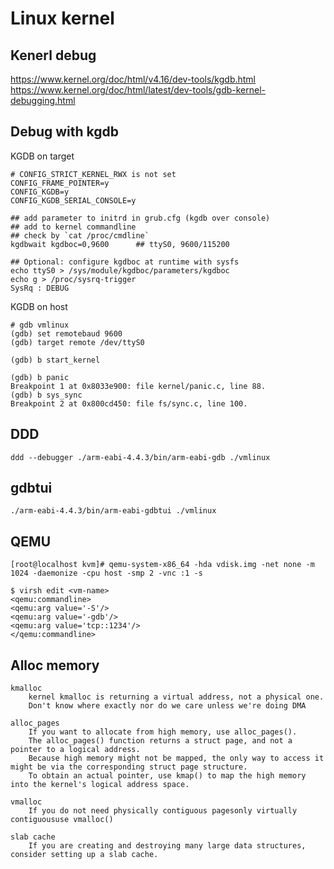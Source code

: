 Linux kernel
============

## Kenerl debug
   https://www.kernel.org/doc/html/v4.16/dev-tools/kgdb.html
   https://www.kernel.org/doc/html/latest/dev-tools/gdb-kernel-debugging.html

## Debug with kgdb
   KGDB on target

    # CONFIG_STRICT_KERNEL_RWX is not set
    CONFIG_FRAME_POINTER=y
    CONFIG_KGDB=y
    CONFIG_KGDB_SERIAL_CONSOLE=y

    ## add parameter to initrd in grub.cfg (kgdb over console)
    ## add to kernel commandline
    ## check by `cat /proc/cmdline`
    kgdbwait kgdboc=0,9600      ## ttyS0, 9600/115200

    ## Optional: configure kgdboc at runtime with sysfs
    echo ttyS0 > /sys/module/kgdboc/parameters/kgdboc
    echo g > /proc/sysrq-trigger
    SysRq : DEBUG

   KGDB on host

    # gdb vmlinux
    (gdb) set remotebaud 9600
    (gdb) target remote /dev/ttyS0

    (gdb) b start_kernel

    (gdb) b panic
    Breakpoint 1 at 0x8033e900: file kernel/panic.c, line 88.
    (gdb) b sys_sync
    Breakpoint 2 at 0x800cd450: file fs/sync.c, line 100.

## DDD

    ddd --debugger ./arm-eabi-4.4.3/bin/arm-eabi-gdb ./vmlinux

## gdbtui

    ./arm-eabi-4.4.3/bin/arm-eabi-gdbtui ./vmlinux

## QEMU

    [root@localhost kvm]# qemu-system-x86_64 -hda vdisk.img -net none -m 1024 -daemonize -cpu host -smp 2 -vnc :1 -s

    $ virsh edit <vm-name>
    <qemu:commandline>
    <qemu:arg value='-S'/>
    <qemu:arg value='-gdb'/>
    <qemu:arg value='tcp::1234'/>
    </qemu:commandline>

## Alloc memory

    kmalloc
        kernel kmalloc is returning a virtual address, not a physical one.
        Don't know where exactly nor do we care unless we're doing DMA

    alloc_pages
        If you want to allocate from high memory, use alloc_pages().
        The alloc_pages() function returns a struct page, and not a pointer to a logical address.
        Because high memory might not be mapped, the only way to access it might be via the corresponding struct page structure.
        To obtain an actual pointer, use kmap() to map the high memory into the kernel's logical address space.

    vmalloc
        If you do not need physically contiguous pagesonly virtually contiguoususe vmalloc()

    slab cache
        If you are creating and destroying many large data structures, consider setting up a slab cache.
